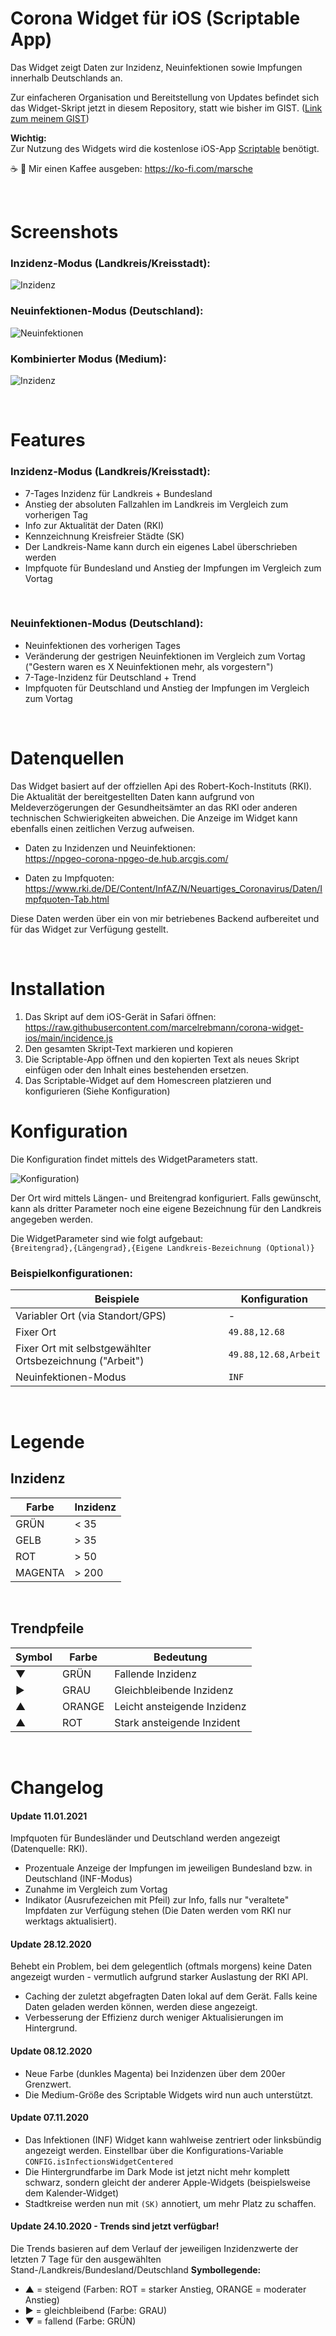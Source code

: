 # **Corona Widget für iOS (Scriptable App)**

Das Widget zeigt Daten zur Inzidenz, Neuinfektionen sowie Impfungen innerhalb Deutschlands an.

Zur einfacheren Organisation und Bereitstellung von Updates befindet sich das Widget-Skript jetzt in diesem Repository, statt wie bisher im GIST. ([Link zum meinem GIST](https://gist.github.com/marcelrebmann/64494e453deaf26cab3c14c9ff711e1e))

**Wichtig:**  
Zur Nutzung des Widgets wird die kostenlose iOS-App [Scriptable](https://scriptable.app/) benötigt.

☕️ 🤗 Mir einen Kaffee ausgeben: https://ko-fi.com/marsche

<br/>

# Screenshots

### **Inzidenz-Modus (Landkreis/Kreisstadt):**  
![Inzidenz](./screenshots/incidence-mode.jpeg)

### **Neuinfektionen-Modus (Deutschland):**  
![Neuinfektionen](./screenshots/infections-mode.jpeg)

### **Kombinierter Modus (Medium):**  
![Inzidenz](./screenshots/medium.jpg)

<br/>

# Features

### **Inzidenz-Modus (Landkreis/Kreisstadt):**  
* 7-Tages Inzidenz für Landkreis + Bundesland
* Anstieg der absoluten Fallzahlen im Landkreis im Vergleich zum vorherigen Tag
* Info zur Aktualität der Daten (RKI)
* Kennzeichnung Kreisfreier Städte (SK)
* Der Landkreis-Name kann durch ein eigenes Label überschrieben werden
* Impfquote für Bundesland und Anstieg der Impfungen im Vergleich zum Vortag

<br/>

### **Neuinfektionen-Modus (Deutschland):**  
* Neuinfektionen des vorherigen Tages
* Veränderung der gestrigen Neuinfektionen im Vergleich zum Vortag ("Gestern waren es X Neuinfektionen mehr, als vorgestern")
* 7-Tage-Inzidenz für Deutschland + Trend
* Impfquoten für Deutschland und Anstieg der Impfungen im Vergleich zum Vortag

<br/>

# Datenquellen
Das Widget basiert auf der offziellen Api des Robert-Koch-Instituts (RKI).
Die Aktualität der bereitgestellten Daten kann aufgrund von Meldeverzögerungen der Gesundheitsämter an das RKI oder anderen technischen Schwierigkeiten abweichen. Die Anzeige im Widget kann ebenfalls einen zeitlichen Verzug aufweisen.

* Daten zu Inzidenzen und Neuinfektionen:  
  https://npgeo-corona-npgeo-de.hub.arcgis.com/

* Daten zu Impfquoten:  
  https://www.rki.de/DE/Content/InfAZ/N/Neuartiges_Coronavirus/Daten/Impfquoten-Tab.html

Diese Daten werden über ein von mir betriebenes Backend aufbereitet und für das Widget zur Verfügung gestellt.

<br/>

# Installation
1. Das Skript auf dem iOS-Gerät in Safari öffnen: https://raw.githubusercontent.com/marcelrebmann/corona-widget-ios/main/incidence.js
2. Den gesamten Skript-Text markieren und kopieren
3. Die Scriptable-App öffnen und den kopierten Text als neues Skript einfügen oder den Inhalt eines bestehenden ersetzen.
4. Das Scriptable-Widget auf dem Homescreen platzieren und konfigurieren (Siehe Konfiguration)


# Konfiguration
Die Konfiguration findet mittels des WidgetParameters statt.

![Konfiguration](./screenshots/configuration.jpeg))

Der Ort wird mittels Längen- und Breitengrad konfiguriert.
Falls gewünscht, kann als dritter Parameter noch eine eigene Bezeichnung für den Landkreis angegeben werden.

Die WidgetParameter sind wie folgt aufgebaut:  
`{Breitengrad},{Längengrad},{Eigene Landkreis-Bezeichnung (Optional)}`

### **Beispielkonfigurationen:**  

| Beispiele | Konfiguration |
| --------  | ---- |
| Variabler Ort (via Standort/GPS) | - |
| Fixer Ort | `49.88,12.68` |
| Fixer Ort mit selbstgewählter Ortsbezeichnung ("Arbeit") | `49.88,12.68,Arbeit` |
| Neuinfektionen-Modus | `INF` |

<br/>

# Legende

## Inzidenz

| Farbe | Inzidenz |
| --- | --- |
| GRÜN | < 35 |  
| GELB | > 35 |
| ROT | > 50 |
| MAGENTA | > 200 |

<br/>

## Trendpfeile

| Symbol | Farbe | Bedeutung |
| --- | --- | --- |
| ▼ | GRÜN | Fallende Inzidenz |  
| ▶︎ | GRAU | Gleichbleibende Inzidenz |
| ▲ | ORANGE | Leicht ansteigende Inzidenz |
| ▲ | ROT | Stark ansteigende Inzident |

<br/>

# Changelog

#### **Update 11.01.2021**
Impfquoten für Bundesländer und Deutschland werden angezeigt (Datenquelle: RKI).
- Prozentuale Anzeige der Impfungen im jeweiligen Bundesland bzw. in Deutschland (INF-Modus)
- Zunahme im Vergleich zum Vortag
- Indikator (Ausrufezeichen mit Pfeil) zur Info, falls nur "veraltete" Impfdaten zur Verfügung stehen (Die Daten werden vom RKI nur werktags aktualisiert).

#### **Update 28.12.2020**
Behebt ein Problem, bei dem gelegentlich (oftmals morgens) keine Daten angezeigt wurden - vermutlich aufgrund starker Auslastung der RKI API.

- Caching der zuletzt abgefragten Daten lokal auf dem Gerät. Falls keine Daten geladen werden können, werden diese angezeigt.
- Verbesserung der Effizienz durch weniger Aktualisierungen im Hintergrund.

#### **Update 08.12.2020**
- Neue Farbe (dunkles Magenta) bei Inzidenzen über dem 200er Grenzwert.
- Die Medium-Größe des Scriptable Widgets wird nun auch unterstützt.

#### **Update 07.11.2020**
 - Das Infektionen (INF) Widget kann wahlweise zentriert oder linksbündig angezeigt werden.
  Einstellbar über die Konfigurations-Variable `CONFIG.isInfectionsWidgetCentered`
- Die Hintergrundfarbe im Dark Mode ist jetzt nicht mehr komplett schwarz, sondern gleicht der anderer Apple-Widgets (beispielsweise dem Kalender-Widget)
- Stadtkreise werden nun mit `(SK)` annotiert, um mehr Platz zu schaffen.

#### **Update 24.10.2020 - Trends sind jetzt verfügbar!**
Die Trends basieren auf dem Verlauf der jeweiligen Inzidenzwerte der letzten 7 Tage für den ausgewählten Stand-/Landkreis/Bundesland/Deutschland
**Symbollegende:**
- ▲ = steigend (Farben: ROT = starker Anstieg, ORANGE = moderater Anstieg)
- ▶︎ = gleichbleibend (Farbe: GRAU)
- ▼ = fallend (Farbe: GRÜN)